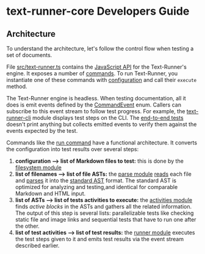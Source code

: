 # text-runner-core Developers Guide

## Architecture

To understand the architecture, let's follow the control flow when testing a set
of documents.

File [src/text-runner.ts](src/text-runner.ts) contains the
[JavaScript API](src/text-runner.ts) for the Text-Runner's engine. It exposes a
number of [commands](src/commands/). To run Text-Runner, you instantiate one of
these commands with [configuration](src/configuration/configuration.ts) and call
their `execute` method.

The Text-Runner engine is headless. When testing documentation, all it does is
emit events defined by the [CommandEvent](src/commands/command.ts) enum. Callers
can subscribe to this event stream to follow test progress. For example, the
[text-runner-cli](../text-runner-cli/) module displays test steps on the CLI.
The [end-to-end tests](../text-runner-features/) doesn't print anything but
collects emitted events to verify them against the events expected by the test.

Commands like the [run command](src/commands/run.ts) have a functional
architecture. It converts the configuration into test results over several
steps:

1. **configuration --> list of Markdown files to test:** this is done by the
   [filesystem module](src/filesystem)
1. **list of filenames --> list of file ASTs:** the [parse module](src/parsers)
   [reads](src/parsers/markdown/parse-markdown-files.ts) each file and
   [parses](src/parsers/markdown/md-parser.ts) it into the
   [standard AST](src/parsers/standard-AST) format. The standard AST is
   optimized for analyzing and testing,and identical for comparable Markdown and
   HTML input.
1. **list of ASTs --> list of tests activities to execute:** the
   [activities module](src/activity-list) finds _active blocks_ in the ASTs and
   gathers all the related information. The output of this step is several
   lists: parallelizable tests like checking static file and image links and
   sequential tests that have to run one after the other.
1. **list of test activities --> list of test results:** the
   [runner module](src/runners) executes the test steps given to it and emits
   test results via the event stream described earlier.
